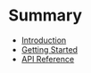 # Summary

* [Introduction](README.md)
* [Getting Started](getting-started.md)
* [API Reference](api-reference.md)
